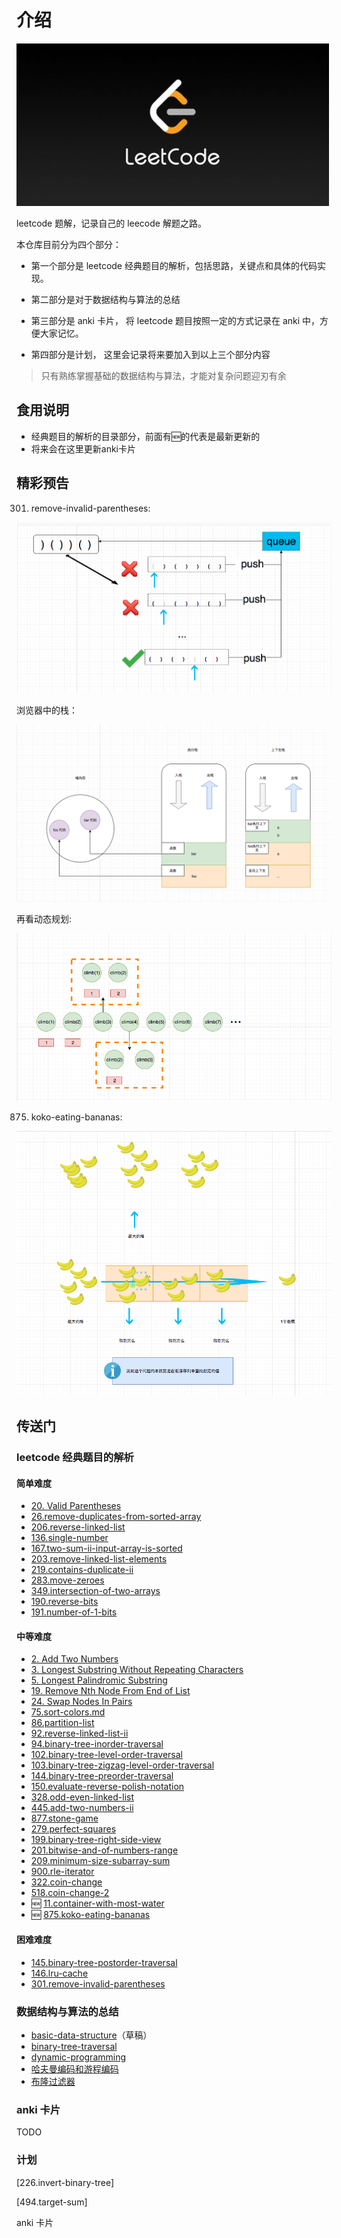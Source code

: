 # 介绍

![leetcode.jpeg](./assets/leetcode.jpeg)

leetcode 题解，记录自己的 leecode 解题之路。

本仓库目前分为四个部分：

- 第一个部分是 leetcode 经典题目的解析，包括思路，关键点和具体的代码实现。

- 第二部分是对于数据结构与算法的总结

- 第三部分是 anki 卡片， 将 leetcode 题目按照一定的方式记录在 anki 中，方便大家记忆。

- 第四部分是计划， 这里会记录将来要加入到以上三个部分内容

> 只有熟练掌握基础的数据结构与算法，才能对复杂问题迎刃有余

## 食用说明

- 经典题目的解析的目录部分，前面有🆕的代表是最新更新的
- 将来会在这里更新anki卡片


## 精彩预告


301. remove-invalid-parentheses:

![remove-invalid-parentheses](./assets/problems/301.remove-invalid-parentheses.png)

浏览器中的栈：

![basic-data-structure-call-stack](./assets/thinkings/basic-data-structure-call-stack.png)

再看动态规划:

![dynamic-programming-3](./assets/thinkings/dynamic-programming-3.png)

875. koko-eating-bananas:

![koko-eating-bananas](./assets/problems/koko-eating-bananas.png)

## 传送门

### leetcode 经典题目的解析

#### 简单难度

- [20. Valid Parentheses](./problems/validParentheses.md)
- [26.remove-duplicates-from-sorted-array](./problems/26.remove-duplicates-from-sorted-array.md)
- [206.reverse-linked-list](./problems/206.reverse-linked-list.md)
- [136.single-number](./problems/136.single-number.md)
- [167.two-sum-ii-input-array-is-sorted](./problems/167.two-sum-ii-input-array-is-sorted.md)
- [203.remove-linked-list-elements](./problems/203.remove-linked-list-elements.md)
- [219.contains-duplicate-ii](./problems/219.contains-duplicate-ii.md)
- [283.move-zeroes](./problems/283.move-zeroes.md)
- [349.intersection-of-two-arrays](./problems/349.intersection-of-two-arrays.md)
- [190.reverse-bits](./problems/190.reverse-bits.md)
- [191.number-of-1-bits](./problems/191.number-of-1-bits.md)

#### 中等难度

- [2. Add Two Numbers](./problems/addTwoNumbers.md)
- [3. Longest Substring Without Repeating Characters](./problems/longestSubstringWithoutRepeatingCharacters.md)
- [5. Longest Palindromic Substring](./problems/longestPalindromicSubstring.md)
- [19. Remove Nth Node From End of List](./problems/removeNthNodeFromEndofList.md)
- [24. Swap Nodes In Pairs](./problems/swapNodesInPairs.md)
- [75.sort-colors.md](./problems/75.sort-colors.md)
- [86.partition-list](./problems/86.partition-list.md)
- [92.reverse-linked-list-ii](./problems/92.reverse-linked-list-ii.md)
- [94.binary-tree-inorder-traversal](./problems/94.binary-tree-inorder-traversal.md)
- [102.binary-tree-level-order-traversal](./problems/102.binary-tree-level-order-traversal.md)
- [103.binary-tree-zigzag-level-order-traversal](./problems/103.binary-tree-zigzag-level-order-traversal.md)
- [144.binary-tree-preorder-traversal](./problems/144.binary-tree-preorder-traversal.md)
- [150.evaluate-reverse-polish-notation](./problems/150.evaluate-reverse-polish-notation.md)
- [328.odd-even-linked-list](./problems/328.odd-even-linked-list.md)
- [445.add-two-numbers-ii](./problems/445.add-two-numbers-ii.md)
- [877.stone-game](./problems/877.stone-game.md)
- [279.perfect-squares](./problems/279.perfect-squares.md)
- [199.binary-tree-right-side-view](./problems/199.binary-tree-right-side-view.md)
- [201.bitwise-and-of-numbers-range](./problems/201.bitwise-and-of-numbers-range.md)
- [209.minimum-size-subarray-sum](./problems/209.minimum-size-subarray-sum.md)
- [900.rle-iterator](./problems/900.rle-iterator.md)
- [322.coin-change](./problems/322.coin-change.md)
- [518.coin-change-2](./problems/518.coin-change-2.md)
- 🆕 [11.container-with-most-water](./problems/11.container-with-most-water.md)
- 🆕 [875.koko-eating-bananas](./problems/875.koko-eating-bananas.md)

#### 困难难度

- [145.binary-tree-postorder-traversal](./problems/145.binary-tree-postorder-traversal.md)
- [146.lru-cache](./problems/146.lru-cache.md)
- [301.remove-invalid-parentheses](./problems/301.remove-invalid-parentheses.md)

### 数据结构与算法的总结

- [basic-data-structure](./thinkings/basic-data-structure.md)（草稿）
- [binary-tree-traversal](./thinkings/binary-tree-traversal.md)
- [dynamic-programming](./thinkings/dynamic-programming.md)
- [哈夫曼编码和游程编码](./thinkings/run-length-encode-and-huffman-encode.md)
- [布隆过滤器](./thinkings/bloom-filter.md)

### anki 卡片

TODO

### 计划

[226.invert-binary-tree]

[494.target-sum]

anki 卡片
